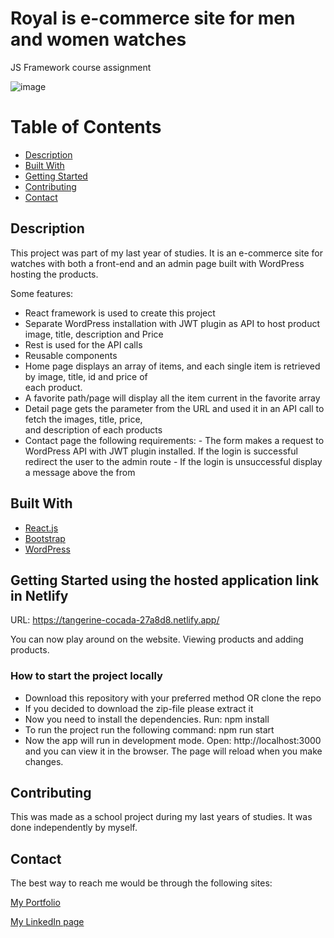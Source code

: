 # Royal is e-commerce site for men and women watches
JS Framework course assignment

![image](https://i.ibb.co/JRp7Kqs/royal-webpage-image.jpg)



# Table of Contents

- [Description](#description)
- [Built With](#built-with)
- [Getting Started](#getting-started)
- [Contributing](#contributing)
- [Contact](#contact)

## Description

This project was part of my last year of studies. It is an e-commerce site for watches with both a front-end and an admin page built with WordPress hosting the products.

Some features:
- React framework is used to create this project 
- Separate WordPress installation with JWT plugin as API to host product image, title, description and 
  Price
- Rest is used for the API calls
- Reusable components
- Home page displays an array of items, and each single item is retrieved by image, title, id and price of  
  each product.
- A favorite path/page will display all the item current in the favorite array
- Detail page gets the parameter from the URL and used it in an API call to fetch the images, title, price,  
  and description of each products
- Contact page the following requirements: 
                - The form makes a request to WordPress API with JWT plugin installed. If the login is successful 
                 redirect the user to the admin route
                - If the login is unsuccessful display a message above the from


## Built With

- [React.js](https://reactjs.org/)
- [Bootstrap](https://getbootstrap.com)
- [WordPress](https://wordpress.com/)

## Getting Started using the hosted application link in Netlify

URL: https://tangerine-cocada-27a8d8.netlify.app/

You can now play around on the website. Viewing products and adding products. 


### How to start the project locally

- Download this repository with your preferred method OR clone the repo
- If you decided to download the zip-file please extract it
- Now you need to install the dependencies. Run: npm install
- To run the project run the following command: npm run start
- Now the app will run in development mode. Open: http://localhost:3000
  and you can view it in the browser. The page will reload when you make changes. 


## Contributing

This was made as a school project during my last years of studies. It was done independently by myself.

## Contact

The best way to reach me would be through the following sites:

[My Portfolio](https://www.abjerke.com/)

[My LinkedIn page]( https://www.linkedin.com/in/aina-bjerke-a2b114172/)



